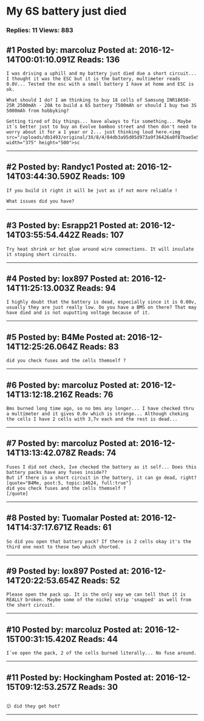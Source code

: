 # My 6S battery just died

### Replies: 11 Views: 883

## \#1 Posted by: marcoluz Posted at: 2016-12-14T00:01:10.091Z Reads: 136

```
I was driving a uphill and my battery just died due a short circuit... I thought it was the ESC but it is the battery, multimeter reads 0.0V... Tested the esc with a small battery I have at home and ESC is ok. 

What should I do? I am thinking to buy 18 cells of Samsung INR18650-25R 2500mAh - 20A to build a 6S battery 7500mAh or should I buy two 3S 5000mAh from hobbyking? 

Getting tired of Diy things... have always to fix something... Maybe it´s better just to buy an Evolve bamboo street and then don't need to worry about it for a 1 year or 2... just thinking loud here.<img src="/uploads/db1493/original/3X/8/4/84db3a95d05d973a9f36426a0f87bae5e57f3441.jpg" width="375" height="500">sc
```

---
## \#2 Posted by: Randyc1 Posted at: 2016-12-14T03:44:30.590Z Reads: 109

```
If you build it right it will be just as if not more reliable !

What issues did you have?
```

---
## \#3 Posted by: Esrapp21 Posted at: 2016-12-14T03:55:54.442Z Reads: 107

```
Try heat shrink or hot glue around wire connections. It will insulate it stoping short circuits.
```

---
## \#4 Posted by: lox897 Posted at: 2016-12-14T11:25:13.003Z Reads: 94

```
I highly doubt that the battery is dead, especially since it is 0.00v, usually they are just really low. Do you have a BMS on there? That may have died and is not ouputting voltage because of it.
```

---
## \#5 Posted by: B4Me Posted at: 2016-12-14T12:25:26.064Z Reads: 83

```
did you check fuses and the cells themself ?
```

---
## \#6 Posted by: marcoluz Posted at: 2016-12-14T13:12:18.216Z Reads: 76

```
Bms burned long time ago, so no bms any longer... I have checked thru a multímeter and it gives 0.0v which is strange... Although cheking the cells I have 2 cells with 3,7v each and the rest is dead...
```

---
## \#7 Posted by: marcoluz Posted at: 2016-12-14T13:13:42.078Z Reads: 74

```
Fuses I did not check, Ive checked the battery as it self... Does this battery packs have any fuses inside??
But if there is a short circuit in the battery, it can go dead, right?[quote="B4Me, post:5, topic:14624, full:true"]
did you check fuses and the cells themself ?
[/quote]
```

---
## \#8 Posted by: Tuomalar Posted at: 2016-12-14T14:37:17.671Z Reads: 61

```
So did you open that battery pack? If there is 2 cells okay it's the third one next to these two which shorted.
```

---
## \#9 Posted by: lox897 Posted at: 2016-12-14T20:22:53.654Z Reads: 52

```
Please open the pack up. It is the only way we can tell that it is REALLY broken. Maybe some of the nickel strip 'snapped' as well from the short circuit.
```

---
## \#10 Posted by: marcoluz Posted at: 2016-12-15T00:31:15.420Z Reads: 44

```
I´ve open the pack, 2 of the cells burned literally... No fuse around.
```

---
## \#11 Posted by: Hockingham Posted at: 2016-12-15T09:12:53.257Z Reads: 30

```

😕 did they get hot?
```

---
